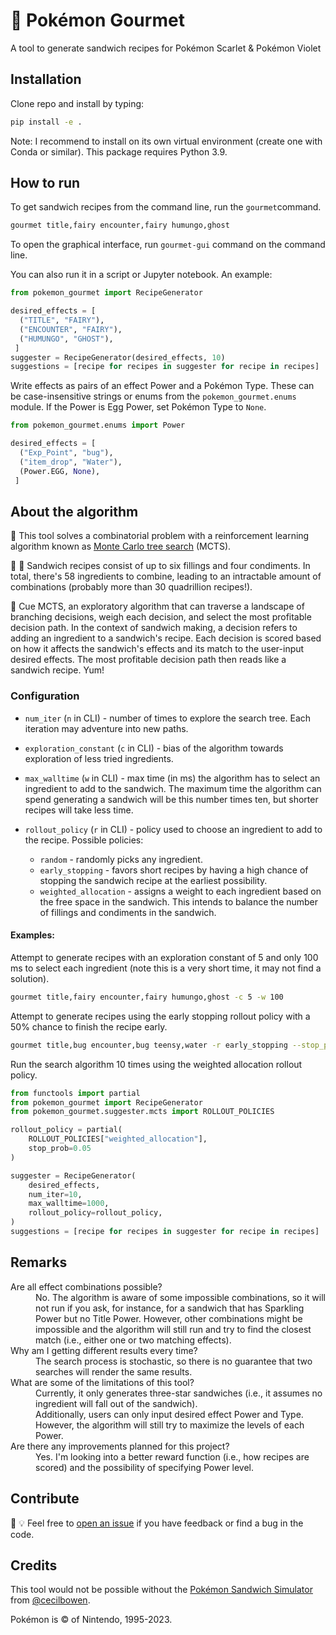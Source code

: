 # :sandwich: Pokémon Gourmet

A tool to generate sandwich recipes for Pokémon Scarlet &amp; Pokémon Violet

## Installation

Clone repo and install by typing:

```bash
pip install -e .
```

Note: I recommend to install on its own virtual environment (create one with
Conda or similar). This package requires Python 3.9.

## How to run

To get sandwich recipes from the command line, run the `gourmet`command.

```bash
gourmet title,fairy encounter,fairy humungo,ghost
```

To open the graphical interface, run `gourmet-gui` command on the command line.

You can also run it in a script or Jupyter notebook. An example:

```python
from pokemon_gourmet import RecipeGenerator

desired_effects = [
  ("TITLE", "FAIRY"),
  ("ENCOUNTER", "FAIRY"),
  ("HUMUNGO", "GHOST"),
 ]
suggester = RecipeGenerator(desired_effects, 10)
suggestions = [recipe for recipes in suggester for recipe in recipes]
```

Write effects as pairs of an effect Power and a Pokémon Type. These can be
case-insensitive strings or enums from the `pokemon_gourmet.enums` module. If
the Power is Egg Power, set Pokémon Type to `None`.

```python
from pokemon_gourmet.enums import Power

desired_effects = [
  ("Exp_Point", "bug"),
  ("item_drop", "Water"),
  (Power.EGG, None),
 ]
 ```

## About the algorithm

:deciduous_tree: This tool solves a combinatorial problem with a reinforcement
learning algorithm known as
[Monte Carlo tree search](https://en.wikipedia.org/wiki/Monte_Carlo_tree_search)
(MCTS).

:tomato: :salt: Sandwich recipes consist of up to six fillings and four
condiments. In total, there's 58 ingredients to combine, leading to an
intractable amount of combinations (probably more than 30 quadrillion recipes!).

:sandwich: Cue MCTS, an exploratory algorithm that can traverse a landscape of
branching decisions, weigh each decision, and select the most profitable
decision path. In the context of sandwich making, a decision refers to adding
an ingredient to a sandwich's recipe. Each decision is scored based on how it
affects the sandwich's effects and its match to the user-input desired effects.
The most profitable decision path then reads like a sandwich recipe. Yum!

### Configuration

- `num_iter` (`n` in CLI) - number of times to explore the search tree. Each
  iteration may adventure into new paths.

- `exploration_constant` (`c` in CLI) - bias of the algorithm towards
  exploration of less tried ingredients.

- `max_walltime` (`w` in CLI) - max time (in ms) the algorithm has to select an
  ingredient to add to the sandwich. The maximum time the algorithm can spend
  generating a sandwich will be this number times ten, but shorter recipes will
  take less time.

- `rollout_policy` (`r` in CLI) - policy used to choose an ingredient to add
  to the recipe. Possible policies:

  - `random` - randomly picks any ingredient.
  - `early_stopping` - favors short recipes by having a high chance of stopping
    the sandwich recipe at the earliest possibility.
  - `weighted_allocation` - assigns a weight to each ingredient based on the
    free space in the sandwich. This intends to balance the number of fillings
    and condiments in the sandwich.

#### Examples:

Attempt to generate recipes with an exploration constant of 5 and only 100 ms
to select each ingredient (note this is a very short time, it may not find a
solution).

```bash
gourmet title,fairy encounter,fairy humungo,ghost -c 5 -w 100
```

Attempt to generate recipes using the early stopping rollout policy with a 50%
chance to finish the recipe early.

```bash
gourmet title,bug encounter,bug teensy,water -r early_stopping --stop_prob 0.5
```

Run the search algorithm 10 times using the weighted allocation rollout policy.

```python
from functools import partial
from pokemon_gourmet import RecipeGenerator
from pokemon_gourmet.suggester.mcts import ROLLOUT_POLICIES

rollout_policy = partial(
    ROLLOUT_POLICIES["weighted_allocation"],
    stop_prob=0.05
)

suggester = RecipeGenerator(
    desired_effects,
    num_iter=10,
    max_walltime=1000,
    rollout_policy=rollout_policy,
)
suggestions = [recipe for recipes in suggester for recipe in recipes]
```

## Remarks

<dl>
<dt>Are all effect combinations possible?</dt>
<dd>No. The algorithm is aware of some impossible combinations, so it will not
run if you ask, for instance, for a sandwich that has Sparkling Power but no
Title Power. However, other combinations might be impossible and the algorithm
will still run and try to find the closest match (i.e., either one or two
matching effects).</dd>
<dt>Why am I getting different results every time?</dt>
<dd>The search process is stochastic, so there is no guarantee that two
searches will render the same results.</dd>
<dt>What are some of the limitations of this tool?</dt>
<dd>Currently, it only generates three-star sandwiches (i.e., it assumes no
ingredient will fall out of the sandwich).</dd>
<dd>Additionally, users can only input desired effect Power and Type. However,
the algorithm will still try to maximize the levels of each Power.</dd>
<dt>Are there any improvements planned for this project?</dt>
<dd>Yes. I'm looking into a better reward function (i.e., how recipes are
scored) and the possibility of specifying Power level.</dd>
</dl>

## Contribute

:bug: :bulb: Feel free to
[open an issue](https://github.com/richi3f/pokemon-gourmet/issues/new/choose)
if you have feedback or find a bug in the code.


## Credits

This tool would not be possible without the
[Pokémon Sandwich Simulator](https://github.com/cecilbowen/pokemon-sandwich-simulator)
from [@cecilbowen](https://github.com/cecilbowen).

Pokémon is © of Nintendo, 1995-2023.